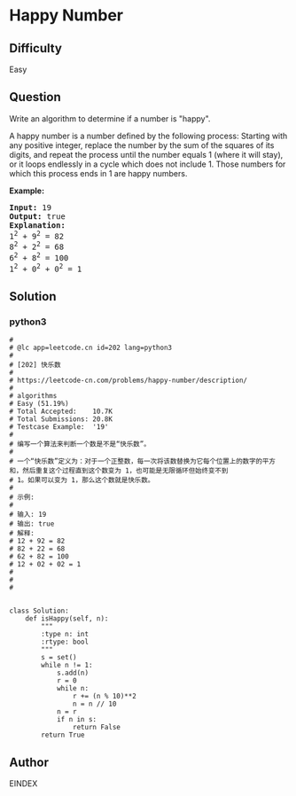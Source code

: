 # Happy Number

## Difficulty
Easy

## Question
<p>Write an algorithm to determine if a number is &quot;happy&quot;.</p>

<p>A happy number is a number defined by the following process: Starting with any positive integer, replace the number by the sum of the squares of its digits, and repeat the process until the number equals 1 (where it will stay), or it loops endlessly in a cycle which does not include 1. Those numbers for which this process ends in 1 are happy numbers.</p>

<p><strong>Example:&nbsp;</strong></p>

<pre>
<strong>Input:</strong> 19
<strong>Output:</strong> true
<strong>Explanation: 
</strong>1<sup>2</sup> + 9<sup>2</sup> = 82
8<sup>2</sup> + 2<sup>2</sup> = 68
6<sup>2</sup> + 8<sup>2</sup> = 100
1<sup>2</sup> + 0<sup>2</sup> + 0<sup>2</sup> = 1
</pre>

## Solution
### python3
```python3
#
# @lc app=leetcode.cn id=202 lang=python3
#
# [202] 快乐数
#
# https://leetcode-cn.com/problems/happy-number/description/
#
# algorithms
# Easy (51.19%)
# Total Accepted:    10.7K
# Total Submissions: 20.8K
# Testcase Example:  '19'
#
# 编写一个算法来判断一个数是不是“快乐数”。
#
# 一个“快乐数”定义为：对于一个正整数，每一次将该数替换为它每个位置上的数字的平方和，然后重复这个过程直到这个数变为 1，也可能是无限循环但始终变不到
# 1。如果可以变为 1，那么这个数就是快乐数。
#
# 示例: 
#
# 输入: 19
# 输出: true
# 解释:
# 12 + 92 = 82
# 82 + 22 = 68
# 62 + 82 = 100
# 12 + 02 + 02 = 1
#
#
#


class Solution:
    def isHappy(self, n):
        """
        :type n: int
        :rtype: bool
        """
        s = set()
        while n != 1:
            s.add(n)
            r = 0
            while n:
                r += (n % 10)**2
                n = n // 10
            n = r
            if n in s:
                return False
        return True

```

## Author
EINDEX